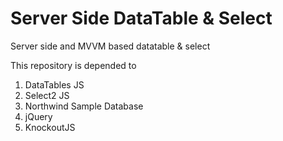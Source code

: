 # Server Side DataTable & Select
Server side and MVVM based datatable & select

This repository is depended to
1. DataTables JS
2. Select2 JS
3. Northwind Sample Database
4. jQuery
5. KnockoutJS
